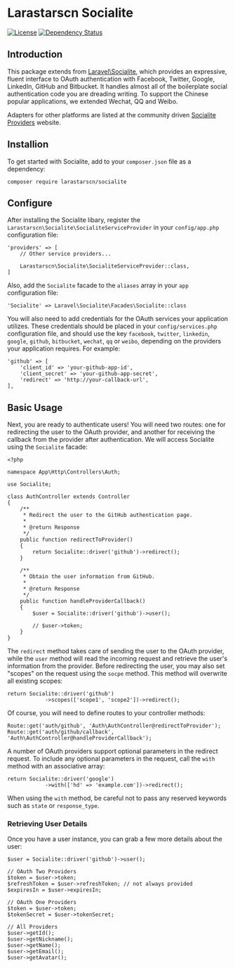 # Larastarscn Socialite

[![License](https://poser.pugx.org/larastarscn/socialite/license.svg)](https://packagist.org/packages/larastarscn/socialite)
[![Dependency Status](https://www.versioneye.com/php/laravel:socialite/dev-master/badge?style=flat)](https://www.versioneye.com/php/laravel:socialite/dev-master)

## Introduction

This package extends from [Laravel\Socialite](https://github.com/laravel/socialite/), which provides an expressive, fluent interface to OAuth authentication with Facebook, Twitter, Google, LinkedIn, GitHub and Bitbucket. It handles almost all of the boilerplate social authentication code you are dreading writing. To support the Chinese popular applications, we extended Wechat, QQ and Weibo.

Adapters for other platforms are listed at the community driven [Socialite Providers](https://socialiteproviders.github.io/) website.

## Installion

To get started with Socialite, add to your `composer.json` file as a dependency:

    composer require larastarscn/socialite

## Configure

After installing the Socialite libary, register the `Larastarscn\Socialite\SocialiteServiceProvider` in your `config/app.php` configuration file:

    'providers' => [
        // Other service providers...

        Larastarscn\Socialite\SocialiteServiceProvider::class,
    ]

Also, add the `Socialite` facade to the `aliases` array in your `app` configuration file:

    'Socialite' => Laravel\Socialite\Facades\Socialite::class

You will also need to add credentials for the OAuth services your application utilizes. These credentials should be placed in your `config/services.php` configuration file, and should use the key `facebook`, `twitter`, `linkedin`, `google`, `github`, `bitbucket`, `wechat`, `qq` or `weibo`, depending on the providers your application requires. For example:

    'github' => [
        'client_id' => 'your-github-app-id',
        'client_secret' => 'your-github-app-secret',
        'redirect' => 'http://your-callback-url',
    ],

## Basic Usage

Next, you are ready to authenticate users! You will need two routes: one for redirecting the user to the OAuth provider, and another for receiving the callback from the provider after authentication. We will access Socialite using the `Socialite` facade:

    <?php

    namespace App\Http\Controllers\Auth;

    use Socialite;

    class AuthController extends Controller
    {
        /**
         * Redirect the user to the GitHub authentication page.
         *
         * @return Response
         */
        public function redirectToProvider()
        {
            return Socialite::driver('github')->redirect();
        }

        /**
         * Obtain the user information from GitHub.
         *
         * @return Response
         */
        public function handleProviderCallback()
        {
            $user = Socialite::driver('github')->user();

            // $user->token;
        }
    }

The `redirect` method takes care of sending the user to the OAuth provider, while the `user` method will read  the incoming request and retrieve the user's information from the provider. Before redirecting the user, you may also set "scopes" on the request using the `socpe` method. This method will overwrite all existing scopes:

    return Socialite::driver('github')
                ->scopes(['scope1', 'scope2'])->redirect();

Of course, you will need to define routes to your controller methods:

    Route::get('auth/github', 'Auth\AuthController@redirectToProvider');
    Route::get('auth/github/callback', 'Auth\AuthController@handleProviderCallback');

A number of OAuth providers support optional parameters in the redirect request. To include any optional parameters in the request, call the `with` method with an associative array:

    return Socialite::driver('google')
                ->with(['hd' => 'example.com'])->redirect();

When using the `with` method, be careful not to pass any reserved keywords such as `state` or `response_type`.

### Retrieving User Details

Once you have a user instance, you can grab a few more details about the user:

    $user = Socialite::driver('github')->user();

    // OAuth Two Providers
    $token = $user->token;
    $refreshToken = $user->refreshToken; // not always provided
    $expiresIn = $user->expiresIn;

    // OAuth One Providers
    $token = $user->token;
    $tokenSecret = $user->tokenSecret;

    // All Providers
    $user->getId();
    $user->getNickname();
    $user->getName();
    $user->getEmail();
    $user->getAvatar();
